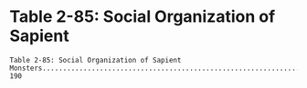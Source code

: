 # Table 2-85: Social Organization of Sapient

```
Table 2-85: Social Organization of Sapient
Monsters............................................................... 190
```

